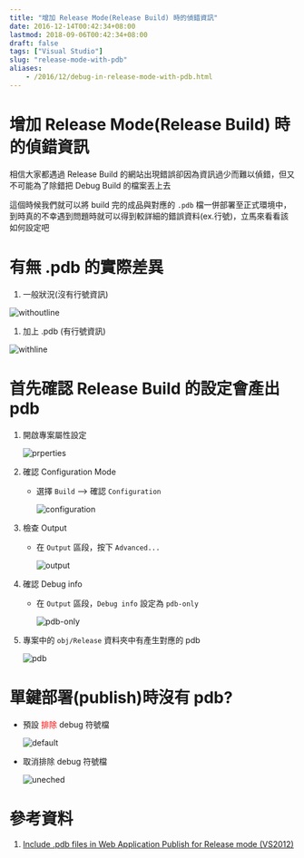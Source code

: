 ```yaml
---
title: "增加 Release Mode(Release Build) 時的偵錯資訊"
date: 2016-12-14T00:42:34+08:00
lastmod: 2018-09-06T00:42:34+08:00
draft: false
tags: ["Visual Studio"]
slug: "release-mode-with-pdb"
aliases:
    - /2016/12/debug-in-release-mode-with-pdb.html
---
```

# 增加 Release Mode(Release Build) 時的偵錯資訊
 相信大家都遇過 Release Build 的網站出現錯誤卻因為資訊過少而難以偵錯，但又不可能為了除錯把 Debug Build 的檔案丟上去

 這個時候我們就可以將 build 完的成品與對應的 `.pdb` 檔一併部署至正式環境中，到時真的不幸遇到問題時就可以得到較詳細的錯誤資料(ex.行號)，立馬來看看該如何設定吧


# 有無 .pdb 的實際差異
1. 一般狀況(沒有行號資訊)
 
 ![withoutline](https://cloud.githubusercontent.com/assets/3851540/21704905/4106a866-d3f7-11e6-9037-b8f20abb4880.png)

1. 加上 .pdb (有行號資訊)

![withline](https://cloud.githubusercontent.com/assets/3851540/21704909/410a23c4-d3f7-11e6-8400-a1444ee1f5d5.png)


# 首先確認 Release Build 的設定會產出 pdb
1. 開啟專案屬性設定
    
    ![prperties](https://cloud.githubusercontent.com/assets/3851540/21704904/4105d99a-d3f7-11e6-91f8-08f2bec63f37.png)

2. 確認 Configuration Mode
    - 選擇 `Build` --> 確認 `Configuration`
        
        ![configuration](https://cloud.githubusercontent.com/assets/3851540/21704902/40c47284-d3f7-11e6-944d-766c248d4be2.png)
    
3. 檢查 Output
    - 在 `Output` 區段，按下 `Advanced...`
        
        ![output](https://cloud.githubusercontent.com/assets/3851540/21704910/4128a83a-d3f7-11e6-94f4-b579cd6b8b5e.png)

4. 確認 Debug info
    - 在 `Output` 區段，`Debug info` 設定為 `pdb-only`
        
        ![pdb-only](https://cloud.githubusercontent.com/assets/3851540/21704907/41083af0-d3f7-11e6-857a-8aea6355347d.png)


5. 專案中的 `obj/Release` 資料夾中有產生對應的 pdb

    ![pdb](https://cloud.githubusercontent.com/assets/3851540/21704903/40e5f5f8-d3f7-11e6-84c6-1b62dc5f06fa.png)


# 單鍵部署(publish)時沒有 pdb?
* 預設 <font style="color:red">排除</font> debug 符號檔

    ![default](https://cloud.githubusercontent.com/assets/3851540/21704906/4107fa36-d3f7-11e6-86d4-4f9c7ebbb0a1.png)

* 取消排除 debug 符號檔
    
    ![uneched](https://cloud.githubusercontent.com/assets/3851540/21704908/4109780c-d3f7-11e6-98bd-43fcfd138fd5.png)


# 參考資料
1. [Include .pdb files in Web Application Publish for Release mode (VS2012)](http://blog.deltacode.be/2012/09/26/include-pdb-files-in-web-application-publish-for-release-mode-vs2012/)